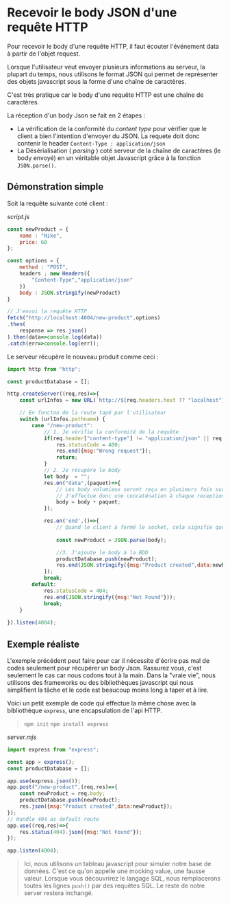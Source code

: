 # Recevoir le body JSON d'une requête HTTP

Pour recevoir le body d'une requête HTTP, il faut écouter l'événement data à partir de l'objet request.

Lorsque l'utilisateur veut envoyer plusieurs informations au serveur, la plupart du temps, nous utilisons le format JSON qui permet de représenter des objets javascript sous la forme d'une chaîne de caractères. 

C'est très pratique car le body d'une requête HTTP est une chaîne de caractères. 

La réception d'un body Json se fait en 2 étapes :
- La vérification de la conformité du *content type* pour vérifier que le client a bien l'intention d'envoyer du JSON. La requete doit donc contenir le header `Content-Type : application/json`
- La Désérialisation ( *parsing* ) coté serveur de la chaîne de caractères (le body envoyé) en un véritable objet Javascript grâce à la fonction `JSON.parse()`.

## Démonstration simple

Soit la requête suivante coté client :

*script.js*
```js
const newProduct = {
    name : "Nike",
    price: 60
};

const options = {
    method : "POST",
    headers ; new Headers({
        "Content-Type","application/json"
    })
    body : JSON.stringify(newProduct)
}

// J'envoi la requête HTTP
fetch("http://localhost:4004/new-product",options)
.then(
    response => res.json()
).then(data=>console.log(data))
.catch(err=>console.log(err));
```

Le serveur récupère le nouveau produit comme ceci :

```js
import http from "http";

const productDatabase = [];

http.createServer((req,res)=>{
    const urlInfos = new URL(`http://${req.headers.host ?? "localhost"}${req.url ?? "/"}`);

    // En foncton de la route tapé par l'utilisateur
    switch (urlInfos.pathname) {
        case "/new-product":
            // 1. Je vérifie la conformité de la requête
            if(req.header["content-type"] != "application/json" || req.method != "POST"){
                res.statusCode = 400;
                res.end({msg:"Wrong request"});
                return;
            }
            // 2. Je récupère le body
            let body  = "";
            res.on("data",(paquet)=>{
                // Les body volumieux seront reçu en plusieurs fois sur le socket
                // J'effectue donc une concaténation à chaque reception
                body = body + paquet;
            });

            res.on('end',()=>{
                // Quand le client à fermé le socket, cela signifie que j'ai tout le body
                
                const newProduct = JSON.parse(body);

                //3. J'ajoute le body à la BDD
                productDatabase.push(newProduct);
                res.end(JSON.stringify({msg:"Product created",data:newProduct}));
            });
            break;
        default:
            res.statusCode = 404;
            res.end(JSON.stringify({msg:"Not Found"}));
            break;
    }
   
}).listen(4004);
```

## Exemple réaliste
L'exemple précédent peut faire peur car il nécessite d'écrire pas mal de codes seulement pour récupérer un body Json. Rassurez vous, c'est seulement le cas car nous codons tout à la main. Dans la "vraie vie", nous utilisons des frameworks ou des bibliothèques javascript qui nous simplifient la tâche et le code est beaucoup moins long à taper et à lire.

Voici un petit exemple de code qui effectue la même chose avec la bibliothèque `express`, une encapsulation de l'api HTTP. 

> `npm init`
> `npm install express`

*server.mjs*
```js
import express from "express";

const app = express();
const productDatabase = [];

app.use(express.json());
app.post("/new-product",(req,res)=>{
    const newProduct = req.body;
    productDatabase.push(newProduct);
    res.json({msg:"Product created",data:newProduct});
});
// Handle 404 as default route
app.use((req,res)=>{
    res.status(404).json({msg:"Not Found"});
});

app.listen(4004);
```

> Ici, nous utilisons un tableau javascript pour simuler notre base de données. C'est ce qu'on appelle une mocking value, une fausse valeur. Lorsque vous découvrirez le langage SQL, nous remplacerons toutes les lignes `push()` par des requêtes SQL. Le reste de notre server restera inchangé. 
